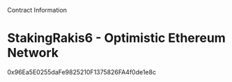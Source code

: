 Contract Information
# StakingRakis6 - Optimistic Ethereum Network
0x96Ea5E0255daFe9825210F1375826FA4f0de1e8c
